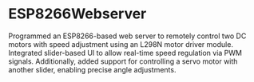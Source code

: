 # ESP8266Webserver
Programmed an ESP8266-based web server to remotely control two DC motors with speed adjustment using an L298N motor driver module. Integrated slider-based UI to allow real-time speed regulation via PWM signals. Additionally, added support for controlling a servo motor with another slider, enabling precise angle adjustments. 
